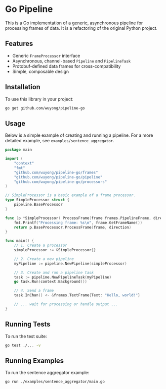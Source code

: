 # Go Pipeline

This is a Go implementation of a generic, asynchronous pipeline for processing frames of data. It is a refactoring of the original Python project.

## Features

- Generic `FrameProcessor` interface
- Asynchronous, channel-based `Pipeline` and `PipelineTask`
- Protobuf-defined data frames for cross-compatibility
- Simple, composable design

## Installation

To use this library in your project:
```bash
go get github.com/wuyong/pipeline-go
```

## Usage

Below is a simple example of creating and running a pipeline. For a more detailed example, see `examples/sentence_aggregator`.

```go
package main

import (
	"context"
	"fmt"
	"github.com/wuyong/pipeline-go/frames"
	"github.com/wuyong/pipeline-go/pipeline"
	"github.com/wuyong/pipeline-go/processors"
)

// SimpleProcessor is a basic example of a frame processor.
type SimpleProcessor struct {
	pipeline.BaseProcessor
}

func (p *SimpleProcessor) ProcessFrame(frame frames.PipelineFrame, direction processors.FrameDirection) error {
	fmt.Printf("Processing frame: %s\n", frame.GetFrameName())
	return p.BaseProcessor.ProcessFrame(frame, direction)
}

func main() {
	// 1. Create a processor
	simpleProcessor := &SimpleProcessor{}

	// 2. Create a new pipeline
	myPipeline := pipeline.NewPipeline(simpleProcessor)

	// 3. Create and run a pipeline task
	task := pipeline.NewPipelineTask(myPipeline)
	go task.Run(context.Background())

	// 4. Send a frame
	task.InChan() <- &frames.TextFrame{Text: "Hello, world!"}

	// ... wait for processing or handle output ...
}
```

## Running Tests

To run the test suite:
```bash
go test ./... -v
```

## Running Examples

To run the sentence aggregator example:
```bash
go run ./examples/sentence_aggregator/main.go
```
```